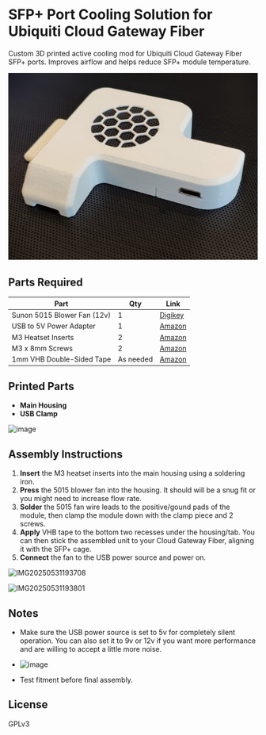 # SFP+ Port Cooling Solution for Ubiquiti Cloud Gateway Fiber

Custom 3D printed active cooling mod for Ubiquiti Cloud Gateway Fiber SFP+ ports. Improves airflow and helps reduce SFP+ module temperature.

![IMG_20250531_111327](https://github.com/fauks/SFP-Cooling/blob/main/UCG-Fiber-USB-5015/images/IMG1.jpg)



## Parts Required

| Part | Qty | Link |
|------|-----|------|
| Sunon 5015 Blower Fan (12v) | 1 | [Digikey](https://www.digikey.com/en/products/detail/sunon-fans/MF50151V1-1B00U-A99/15996446) |
| USB to 5V Power Adapter | 1 | [Amazon](https://www.amazon.com/JacobsParts-Voltage-Trigger-Module-Type-C/dp/B0C7JXL2KH) |
| M3 Heatset Inserts | 2 | [Amazon](https://www.amazon.com/Threaded-Inserts-Soldering-Printed-Materials/dp/B0D7M3LJDL) |
| M3 x 8mm Screws | 2 | [Amazon](https://www.amazon.com/Socket-Screws-Bolts-Thread-100pcs/dp/B07CMQ1SQH) |
| 1mm VHB Double-Sided Tape | As needed | [Amazon](https://www.amazon.com/Gorilla-Heavy-Double-Sided-Mounting/dp/B082TQ3KB5) |

## Printed Parts

- **Main Housing**
- **USB Clamp**

![image](https://github.com/user-attachments/assets/0676b72e-15e7-48c7-800e-355e0f103317)



## Assembly Instructions

1. **Insert** the M3 heatset inserts into the main housing using a soldering iron.
2. **Press** the 5015 blower fan into the housing. It should will be a snug fit or you might need to increase flow rate. 
3. **Solder** the 5015 fan wire leads to the positive/gound pads of the module, then clamp the module down with the clamp piece and 2 screws.
4. **Apply** VHB tape to the bottom two recesses under the housing/tab. You can then stick the assembled unit to your Cloud Gateway Fiber, aligning it with the SFP+ cage. 
5. **Connect** the fan to the USB power source and power on.

![IMG20250531193708](https://github.com/user-attachments/assets/3c4805dc-1457-43cb-a386-0f4f251acc42)

![IMG20250531193801](https://github.com/user-attachments/assets/f5185204-545a-422f-9814-0fc81aff0bab)



## Notes

- Make sure the USB power source is set to 5v for completely silent operation. You can also set it to 9v or 12v if you want more performance and are willing to accept a little more noise.
- ![image](https://github.com/user-attachments/assets/8f3a40e6-3058-4e50-bfdf-4470362212d7)

- Test fitment before final assembly. 

## License

GPLv3

